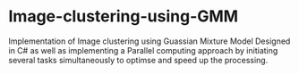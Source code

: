 # Image-clustering-using-GMM
Implementation of Image clustering using Guassian Mixture Model
Designed in C# as well as implementing a Parallel computing approach by initiating several tasks simultaneously to optimse and speed up the processing.
